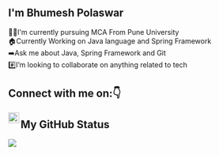 ## I'm Bhumesh Polaswar  
:student:I'm currently pursuing MCA From Pune University  
:house:Currently Working on Java language and Spring Framework  
:arrow_right:Ask me about Java, Spring Framework and Git  
:hash:I’m looking to collaborate on anything related to tech  

## Connect with me on::point_down:

<a href="https://www.linkedin.com/in/bhumesh-polaswar-322829172/">
  <img align="left" alt="Linkedin" width="22px" src="https://cdn.jsdelivr.net/npm/simple-icons@v3/icons/linkedin.svg" />
</a>  


## My GitHub Status
<!-----GitHub Stats------>  

<img align="center" src = "https://github-readme-stats.vercel.app/api?username=bpolaswar&&show_icons=true&title_color=ffffff&icon_color=bb2acf&text_color=daf7dc&bg_color=151515">
